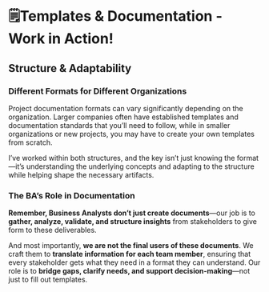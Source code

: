 <h1>🗒️Templates & Documentation - Work in Action! </h1>
<h2>Structure & Adaptability</h2>

<h3>Different Formats for Different Organizations</h3>
<p>Project documentation formats can vary significantly depending on the organization. Larger companies often have established templates and documentation standards that you’ll need to follow, while in smaller organizations or new projects, you may have to create your own templates from scratch.</p>

<p>I’ve worked within both structures, and the key isn’t just knowing the format—it’s understanding the underlying concepts and adapting to the structure while helping shape the necessary artifacts.</p>

<h3>The BA’s Role in Documentation</h3>
<p><strong>Remember, Business Analysts don’t just create documents</strong>—our job is to <strong>gather, analyze, validate, and structure insights</strong> from stakeholders to give form to these deliverables.</p>

<p>And most importantly, <strong>we are not the final users of these documents</strong>. We craft them to <strong>translate information for each team member</strong>, ensuring that every stakeholder gets what they need in a format they can understand. Our role is to <strong>bridge gaps, clarify needs, and support decision-making</strong>—not just to fill out templates.</p>
